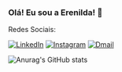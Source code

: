 ### Olá! Eu sou a Erenilda! 👋

Redes Sociais: 

[![LinkedIn](https://img.shields.io/badge/LinkedIn-0077B5?style=for-the-badge&logo=linkedin&logoColor=white)](https://www.linkedin.com/in/erenilda-tavares-55b2861b4/)
[![Instagram](https://img.shields.io/badge/Instagram-E4405F?style=for-the-badge&logo=instagram&logoColor=white)](https://www.instagram.com/ery_sillva/)
[![Dmail](https://img.shields.io/badge/Gmail-D14836?style=for-the-badge&logo=gmail&logoColor=white)](mailto:erenyldajsilva@gmail.com)



![Anurag's GitHub stats](https://github-readme-stats.vercel.app/api?username=ErenildaTavares&show_icons=true&theme=radical)
